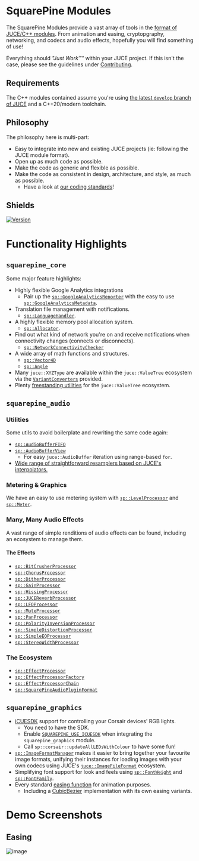 # SquarePine Modules

The SquarePine Modules provide a vast array of tools in the [format of JUCE/C++ modules](https://github.com/juce-framework/JUCE/blob/develop/docs/JUCE%20Module%20Format.md). From animation and easing, cryptopgraphy,  networking, and  codecs and audio effects, hopefully you will find something of use!

Everything should _"Just Work™"_ within your JUCE project. If this isn't the case, please see the guidelines under [Contributing](#Contributing).

## Requirements

The C++ modules contained assume you're using [the latest `develop` branch of JUCE](https://github.com/juce-framework/JUCE/tree/develop) and a C++20/modern toolchain.

## Philosophy

The philosophy here is multi-part:

* Easy to integrate into new and existing JUCE projects (ie: following the JUCE module format).
* Open up as much code as possible.
* Make the code as generic and flexible as possible.
* Make the code as consistent in design, architecture, and style, as much as possible.
  * Have a look at [our coding standards](https://github.com/SquarePine/SquarePineCodingStandards/wiki)!

## Shields

[![Version](https://img.shields.io/github/v/release/SquarePine/squarepine_core?color=gold&include_prereleases&label=Release&logo=Github)](https://github.com/SquarePine/squarepine_core/releases/latest)

# Functionality Highlights

## `squarepine_core`

Some major feature highlights:

* Highly flexible Google Analytics integrations
  * Pair up the [`sp::GoogleAnalyticsReporter`](https://github.com/SquarePine/squarepine_core/blob/main/modules/squarepine_core/networking/GoogleAnalyticsReporter.h#L280-L384) with the easy to use [`sp::GoogleAnalyticsMetadata`](https://github.com/SquarePine/squarepine_core/blob/main/modules/squarepine_core/networking/GoogleAnalyticsReporter.h#L3-L277).
* Translation file management with notifications.
  * [`sp::LanguageHandler`](https://github.com/SquarePine/squarepine_core/blob/main/modules/squarepine_core/text/LanguageHandler.h#L164).
* A highly flexible memory pool allocation system.
  * [`sp::Allocator`](https://github.com/SquarePine/squarepine_core/blob/main/modules/squarepine_core/memory/Allocator.h).
* Find out what kind of network you're on and receive notifications when connectivity changes (connects or disconnects).
  * [`sp::NetworkConnectivityChecker`](https://github.com/SquarePine/squarepine_core/blob/main/modules/squarepine_core/networking/NetworkConnectivityChecker.h) 
* A wide array of math functions and structures.
  * [`sp::Vector4D`](https://github.com/SquarePine/squarepine_core/blob/main/modules/squarepine_core/maths/Vector4D.h)
  * [`sp::Angle`](https://github.com/SquarePine/squarepine_core/blob/main/modules/squarepine_core/maths/Angle.h)
* Many `juce::XYZType` are available within the `juce::ValueTree` ecosystem via the [`VariantConverters`](https://github.com/SquarePine/squarepine_core/blob/main/modules/squarepine_core/valuetree/VariantConverters.h) provided.
* Plenty [freestanding utilities](https://github.com/SquarePine/squarepine_core/blob/main/modules/squarepine_core/valuetree/ValueTreeHelpers.h) for the `juce::ValueTree` ecosystem.

## `squarepine_audio`

### Utilities

Some utils to avoid boilerplate and rewriting the same code again:

* [`sp::AudioBufferFIFO`](https://github.com/SquarePine/squarepine_core/blob/main/modules/squarepine_audio/core/AudioBufferFIFO.h)
* [`sp::AudioBufferView`](https://github.com/SquarePine/squarepine_core/blob/main/modules/squarepine_audio/core/AudioBufferView.h)
  * For easy `juce::AudioBuffer` iteration using range-based `for`.
* [Wide range of straightforward resamplers based on JUCE's interpolators.](https://github.com/SquarePine/squarepine_core/blob/main/modules/squarepine_audio/resamplers/Resampler.h)

### Metering & Graphics

We have an easy to use metering system with [`sp::LevelProcessor`](https://github.com/SquarePine/squarepine_core/blob/main/modules/squarepine_audio/effects/LevelsProcessor.h) and [`sp::Meter`](https://github.com/SquarePine/squarepine_core/blob/main/modules/squarepine_audio/graphics/Meter.h).

### Many, Many Audio Effects

A vast range of simple renditions of audio effects can be found, including an ecosystem to manage them.

#### The Effects

* [`sp::BitCrusherProcessor`](https://github.com/SquarePine/squarepine_core/blob/main/modules/squarepine_audio/effects/BitCrusherProcessor.h)
* [`sp::ChorusProcessor`](https://github.com/SquarePine/squarepine_core/blob/main/modules/squarepine_audio/effects/ChorusProcessor.h)
* [`sp::DitherProcessor`](https://github.com/SquarePine/squarepine_core/blob/main/modules/squarepine_audio/effects/DitherProcessor.h)
* [`sp::GainProcessor`](https://github.com/SquarePine/squarepine_core/blob/main/modules/squarepine_audio/effects/GainProcessor.h)
* [`sp::HissingProcessor`](https://github.com/SquarePine/squarepine_core/blob/main/modules/squarepine_audio/effects/HissingProcessor.h)
* [`sp::JUCEReverbProcessor`](https://github.com/SquarePine/squarepine_core/blob/main/modules/squarepine_audio/effects/JUCEReverbProcessor.h)
* [`sp::LFOProcessor`](https://github.com/SquarePine/squarepine_core/blob/main/modules/squarepine_audio/effects/LFOProcessor.h)
* [`sp::MuteProcessor`](https://github.com/SquarePine/squarepine_core/blob/main/modules/squarepine_audio/effects/MuteProcessor.h)
* [`sp::PanProcessor`](https://github.com/SquarePine/squarepine_core/blob/main/modules/squarepine_audio/effects/PanProcessor.h)
* [`sp::PolarityInversionProcessor`](https://github.com/SquarePine/squarepine_core/blob/main/modules/squarepine_audio/effects/PolarityInversionProcessor.h)
* [`sp::SimpleDistortionProcessor`](https://github.com/SquarePine/squarepine_core/blob/main/modules/squarepine_audio/effects/SimpleDistortionProcessor.h)
* [`sp::SimpleEQProcessor`](https://github.com/SquarePine/squarepine_core/blob/main/modules/squarepine_audio/effects/SimpleEQProcessor.h)
* [`sp::StereoWidthProcessor`](https://github.com/SquarePine/squarepine_core/blob/main/modules/squarepine_audio/effects/StereoWidthProcessor.h)

### The Ecosystem

* [`sp::EffectProcessor`](https://github.com/SquarePine/squarepine_core/blob/main/modules/squarepine_audio/core/EffectProcessor.h)
* [`sp::EffectProcessorFactory`](https://github.com/SquarePine/squarepine_core/blob/main/modules/squarepine_audio/core/EffectProcessorFactory.h)
* [`sp::EffectProcessorChain`](https://github.com/SquarePine/squarepine_core/blob/main/modules/squarepine_audio/core/EffectProcessorChain.h)
* [`sp::SquarePineAudioPluginFormat`](https://github.com/SquarePine/squarepine_core/blob/main/modules/squarepine_audio/core/SquarePineAudioPluginFormat.h)

## `squarepine_graphics`

* [iCUESDK](https://github.com/CorsairOfficial/cue-sdk) support for controlling your Corsair devices' RGB lights.
  * You need to have the SDK.
  * Enable [`SQUAREPINE_USE_ICUESDK`](https://github.com/SquarePine/squarepine_core/blob/main/modules/squarepine_graphics/squarepine_graphics.h#L33-L42) when integrating the `squarepine_graphics` module.
  * Call `sp::corsair::updateAllLEDsWithColour` to have some fun!
* [`sp::ImageFormatManager`](https://github.com/SquarePine/squarepine_core/blob/main/modules/squarepine_graphics/images/ImageFormatManager.h) makes it easier to bring together your favourite image formats, unifying their instances for loading images with your own codecs using JUCE's [`juce::ImageFileFormat`](https://github.com/juce-framework/JUCE/blob/develop/modules/juce_graphics/images/juce_ImageFileFormat.h) ecosystem.
* Simplifying font support for look and feels using [`sp::FontWeight`](https://github.com/SquarePine/squarepine_core/blob/main/modules/squarepine_graphics/utilities/Fonts.h#L5) and [`sp::FontFamily`](https://github.com/SquarePine/squarepine_core/blob/main/modules/squarepine_graphics/utilities/Fonts.h#L34).
* Every standard [easing function](https://github.com/SquarePine/squarepine_core/blob/main/modules/squarepine_animation/maths/Easing.h) for animation purposes.
  * Including a [CubicBezier](https://github.com/SquarePine/squarepine_core/blob/main/modules/squarepine_animation/maths/CubicBezier.h) implementation with its own easing variants.

# Demo Screenshots

## Easing

![image](https://user-images.githubusercontent.com/1908886/174856790-680f1e3f-2c82-470d-a107-a590e6646c54.png)
